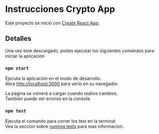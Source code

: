 # Instrucciones Crypto App

Este proyecto se inició con [Create React App](https://github.com/facebook/create-react-app).

## Detalles

Una vez este descargado, podes ejecutar los siguientes comandos para iniciar la aplicación

### `npm start`

Ejecuta la aplicación en el modo de desarrollo.\
Abra [http://localhost:3000](http://localhost:3000) para verlo en su navegador.

La página se volverá a cargar cuando realice cambios.\
También puede ver errores en la consola.

### `npm test`

Ejecuta el comando para correr los test en la terminal\
Vea la seccion sobre [running tests](https://facebook.github.io/create-react-app/docs/running-tests) para mas informacion.